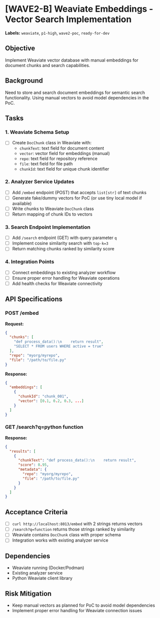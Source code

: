 # [WAVE2-B] Weaviate Embeddings - Vector Search Implementation

**Labels:** `weaviate`, `p1-high`, `wave2-poc`, `ready-for-dev`

## Objective
Implement Weaviate vector database with manual embeddings for document chunks and search capabilities.

## Background
Need to store and search document embeddings for semantic search functionality. Using manual vectors to avoid model dependencies in the PoC.

## Tasks

### 1. Weaviate Schema Setup
- [ ] Create `DocChunk` class in Weaviate with:
  - `chunkText`: text field for document content
  - `vector`: vector field for embeddings (manual)
  - `repo`: text field for repository reference
  - `file`: text field for file path
  - `chunkId`: text field for unique chunk identifier

### 2. Analyzer Service Updates
- [ ] Add `/embed` endpoint (POST) that accepts `list[str]` of text chunks
- [ ] Generate fake/dummy vectors for PoC (or use tiny local model if available)
- [ ] Write chunks to Weaviate `DocChunk` class
- [ ] Return mapping of chunk IDs to vectors

### 3. Search Endpoint Implementation
- [ ] Add `/search` endpoint (GET) with query parameter `q`
- [ ] Implement cosine similarity search with `top-k=3`
- [ ] Return matching chunks ranked by similarity score

### 4. Integration Points
- [ ] Connect embeddings to existing analyzer workflow
- [ ] Ensure proper error handling for Weaviate operations
- [ ] Add health checks for Weaviate connectivity

## API Specifications

### POST /embed
**Request:**
```json
{
  "chunks": [
    "def process_data():\n    return result",
    "SELECT * FROM users WHERE active = true"
  ],
  "repo": "myorg/myrepo",
  "file": "/path/to/file.py"
}
```

**Response:**
```json
{
  "embeddings": [
    {
      "chunkId": "chunk_001",
      "vector": [0.1, 0.2, 0.3, ...]
    }
  ]
}
```

### GET /search?q=python function
**Response:**
```json
{
  "results": [
    {
      "chunkText": "def process_data():\n    return result",
      "score": 0.95,
      "metadata": {
        "repo": "myorg/myrepo",
        "file": "/path/to/file.py"
      }
    }
  ]
}
```

## Acceptance Criteria

- [ ] `curl http://localhost:8013/embed` with 2 strings returns vectors
- [ ] `/search?q=function` returns those strings ranked by similarity
- [ ] Weaviate contains `DocChunk` class with proper schema
- [ ] Integration works with existing analyzer service

## Dependencies
- Weaviate running (Docker/Podman)
- Existing analyzer service
- Python Weaviate client library

## Risk Mitigation
- Keep manual vectors as planned for PoC to avoid model dependencies
- Implement proper error handling for Weaviate connection issues